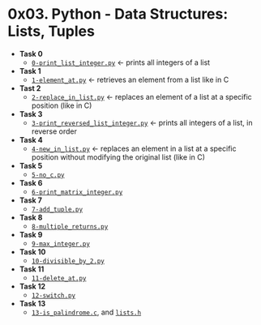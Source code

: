 # 0x03. Python - Data Structures: Lists, Tuples

* **Task 0**
  * [`0-print_list_integer.py`](./0-print_list_integer.py) &larr; prints all integers of a list
* **Task 1**
  * [`1-element_at.py`](./1-element_at.py) &larr; retrieves an element from a list like in C
* **Tast 2**
  * [`2-replace_in_list.py`](./2-replace_in_list.py) &larr; replaces an element of a list at a specific position (like in C)
* **Task 3**
  * [`3-print_reversed_list_integer.py`](./3-print_reversed_list_integer.py) &larr;  prints all integers of a list, in reverse order
* **Task 4**
  * [`4-new_in_list.py`](./4-new_in_list.py) &larr;  replaces an element in a list at a specific position without modifying the original list (like in C)
* **Task 5**
  * [`5-no_c.py`](./5-no_c.py)
* **Task 6**
  * [`6-print_matrix_integer.py`](./6-print_matrix_integer.py)
* **Task 7**
  * [`7-add_tuple.py`](./7-add_tuple.py)
* **Task 8**
  * [`8-multiple_returns.py`](./8-multiple_returns.py)
* **Task 9**
  * [`9-max_integer.py`](./9-max_integer.py)
* **Task 10**
  * [`10-divisible_by_2.py`](./10-divisible_by_2.py)
* **Task 11**
  * [`11-delete_at.py`](./11-delete_at.py)
* **Task 12**
  * [`12-switch.py`](./12-switch.py)
* **Task 13**
  * [`13-is_palindrome.c`](./13-is_palindrome.c), and [`lists.h`](./lists.h)
  